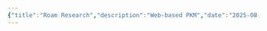 ```yaml
---
{"title":"Roam Research","description":"Web-based PKM","date":"2025-08-03","tags":["PKM"],"dg-publish":true,"created":"2025-08-03T17:03:39","updated":"2025-08-05T17:04:01-04:00","permalink":"/reference/2025/roam/","dgPassFrontmatter":true}
---
```


